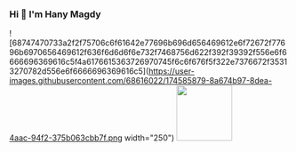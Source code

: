 ### Hi  👋 I'm Hany Magdy

<!--
**HanyMagdy25/HanyMagdy25** is a ✨ _special_ ✨ repository because its `README.md` (this file) appears on your GitHub profile.

Here are some ideas to get you started:

- 🔭 I’m currently working on ...
- 🌱 I’m currently learning ...
- 👯 I’m looking to collaborate on ...
- 🤔 I’m looking for help with ...
- 💬 Ask me about ...
- 📫 How to reach me: ...
- 😄 Pronouns: ...
- ⚡ Fun fact: ...
-->
![68747470733a2f2f75706c6f61642e77696b696d656469612e6f72672f77696b6970656469612f636f6d6d6f6e732f7468756d622f392f39392f556e6f6666696369616c5f4a6176615363726970745f6c6f676f5f322e7376672f35313270782d556e6f6666696369616c5](https://user-images.githubusercontent.com/68616022/174585879-8a674b97-8dea-4aac-94f2-375b063cbb7f.png width="250")
<img src="https://user-images.githubusercontent.com/68616022/174585879-8a674b97-8dea-4aac-94f2-375b063cbb7f.png" width="100" height="100" />
